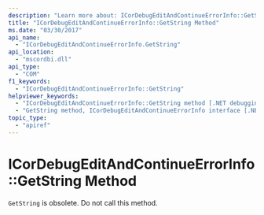```yaml
---
description: "Learn more about: ICorDebugEditAndContinueErrorInfo::GetString Method"
title: "ICorDebugEditAndContinueErrorInfo::GetString Method"
ms.date: "03/30/2017"
api_name:
  - "ICorDebugEditAndContinueErrorInfo.GetString"
api_location:
  - "mscordbi.dll"
api_type:
  - "COM"
f1_keywords:
  - "ICorDebugEditAndContinueErrorInfo::GetString"
helpviewer_keywords:
  - "ICorDebugEditAndContinueErrorInfo::GetString method [.NET debugging]"
  - "GetString method, ICorDebugEditAndContinueErrorInfo interface [.NET debugging]"
topic_type:
  - "apiref"
---
```

# ICorDebugEditAndContinueErrorInfo::GetString Method

`GetString` is obsolete. Do not call this method.
